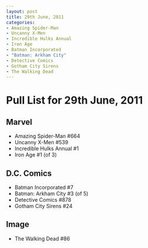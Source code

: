 ```yaml
---
layout: post
title: 29th June, 2011
categories:
- Amazing Spider-Man
- Uncanny X-Men
- Incredible Hulks Annual
- Iron Age
- Batman Incorporated
- "Batman: Arkham City"
- Detective Comics
- Gotham City Sirens
- The Walking Dead
---
```


# Pull List for 29th June, 2011

## Marvel

* Amazing Spider-Man #664
* Uncanny X-Men #539
* Incredible Hulks Annual #1
* Iron Age #1 (of 3)

## D.C. Comics

* Batman Incorporated #7
* Batman: Arkham City #3 (of 5)
* Detective Comics #878
* Gotham City Sirens #24

## Image

* The Walking Dead #86
